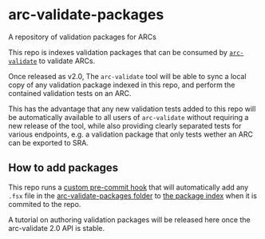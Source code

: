 # arc-validate-packages

A repository of validation packages for ARCs

This repo is indexes validation packages that can be consumed by [`arc-validate`](https://github.com/nfdi4plants/arc-validate) to validate ARCs.

Once released as v2.0, The `arc-validate` tool will be able to sync a local copy of any validation package indexed in this repo, and perform the contained validation tests on an ARC. 

This has the advantage that any new validation tests added to this repo will be automatically available to all users of `arc-validate` without requiring a new release of the tool, while also providing clearly separated tests for various endpoints, e.g. a validation package that only tests wether an ARC can be exported to SRA.

## How to add packages

This repo runs a [custom pre-commit hook](update-index.fsx) that will automatically add any `.fsx` file in the [arc-validate-packages folder](./arc-validate-packages/) to [the package index](./arc-validate-package-index.json) when it is commited to the repo.

A tutorial on authoring validation packages will be released here once the arc-validate 2.0 API is stable.
